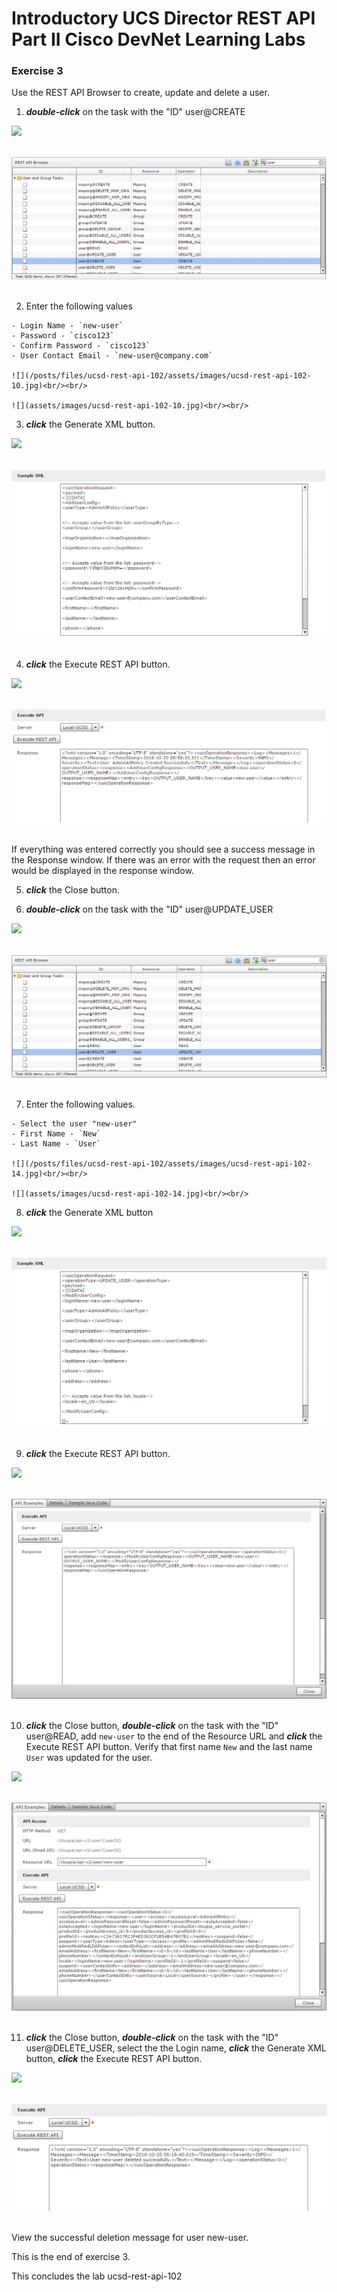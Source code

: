 # Introductory UCS Director REST API Part II Cisco DevNet Learning Labs

### Exercise 3
Use the REST API Browser to create, update and delete a user.

  1. <strong>*double-click*</strong> on the task with the "ID" user@CREATE

  ![](/posts/files/ucsd-rest-api-102/assets/images/ucsd-rest-api-102-09.jpg)<br/><br/>

  ![](assets/images/ucsd-rest-api-102-09.jpg)<br/><br/>

  2. Enter the following values

    - Login Name - `new-user`
    - Password - `cisco123`
    - Confirm Password - `cisco123`
    - User Contact Email - `new-user@company.com`

    ![](/posts/files/ucsd-rest-api-102/assets/images/ucsd-rest-api-102-10.jpg)<br/><br/>

    ![](assets/images/ucsd-rest-api-102-10.jpg)<br/><br/>

  3. <strong>*click*</strong> the Generate XML button.

  ![](/posts/files/ucsd-rest-api-102/assets/images/ucsd-rest-api-102-11.jpg)<br/><br/>

  ![](assets/images/ucsd-rest-api-102-11.jpg)<br/><br/>

  4. <strong>*click*</strong> the Execute REST API button.

  ![](/posts/files/ucsd-rest-api-102/assets/images/ucsd-rest-api-102-12.jpg)<br/><br/>

  ![](assets/images/ucsd-rest-api-102-12.jpg)<br/><br/>

  If everything was entered correctly you should see a success message in the Response window. If there was an error with the request then an error would be displayed in the response window.

  5. <strong>*click*</strong> the Close button.

  6. <strong>*double-click*</strong> on the task with the "ID" user@UPDATE_USER

  ![](/posts/files/ucsd-rest-api-102/assets/images/ucsd-rest-api-102-13.jpg)<br/><br/>

  ![](assets/images/ucsd-rest-api-102-13.jpg)<br/><br/>

  7. Enter the following values.

    - Select the user "new-user"
    - First Name - `New`
    - Last Name - `User`

    ![](/posts/files/ucsd-rest-api-102/assets/images/ucsd-rest-api-102-14.jpg)<br/><br/>

    ![](assets/images/ucsd-rest-api-102-14.jpg)<br/><br/>

  8. <strong>*click*</strong> the Generate XML button

  ![](/posts/files/ucsd-rest-api-102/assets/images/ucsd-rest-api-102-15.jpg)<br/><br/>

  ![](assets/images/ucsd-rest-api-102-15.jpg)<br/><br/>

  9. <strong>*click*</strong> the Execute REST API button.

  ![](/posts/files/ucsd-rest-api-102/assets/images/ucsd-rest-api-102-16.jpg)<br/><br/>

  ![](assets/images/ucsd-rest-api-102-16.jpg)<br/><br/>

  10. <strong>*click*</strong> the Close button, <strong>*double-click*</strong> on the task with the "ID" user@READ, add `new-user` to the end of the Resource URL and <strong>*click*</strong> the Execute REST API button. Verify that first name `New` and the last name `User` was updated for the user.

  ![](/posts/files/ucsd-rest-api-102/assets/images/ucsd-rest-api-102-17.jpg)<br/><br/>

  ![](assets/images/ucsd-rest-api-102-17.jpg)<br/><br/>

  11. <strong>*click*</strong> the Close button, <strong>*double-click*</strong> on the task with the "ID" user@DELETE_USER, select the the Login name, <strong>*click*</strong> the Generate XML button, <strong>*click*</strong> the Execute REST API button.

  ![](/posts/files/ucsd-rest-api-102/assets/images/ucsd-rest-api-102-18.jpg)<br/><br/>

  ![](assets/images/ucsd-rest-api-102-18.jpg)<br/><br/>

  View the successful deletion message for user new-user.

  This is the end of exercise 3.

This concludes the lab ucsd-rest-api-102
